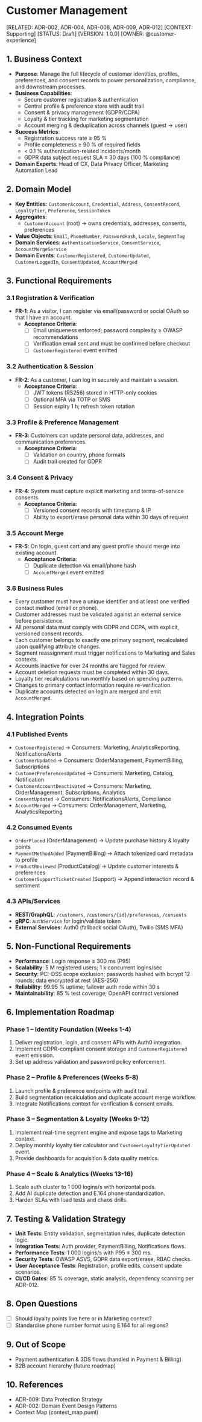 # Customer Management

[RELATED: ADR-002, ADR-004, ADR-008, ADR-009, ADR-012]
[CONTEXT: Supporting]
[STATUS: Draft]
[VERSION: 1.0.0]
[OWNER: @customer-experience]

## 1. Business Context

- **Purpose**: Manage the full lifecycle of customer identities, profiles, preferences, and consent records to power personalization, compliance, and downstream processes.
- **Business Capabilities**:
  - Secure customer registration & authentication
  - Central profile & preference store with audit trail
  - Consent & privacy management (GDPR/CCPA)
  - Loyalty & tier tracking for marketing segmentation
  - Account merging & deduplication across channels (guest → user)
- **Success Metrics**:
  - Registration success rate ≥ 95 %
  - Profile completeness ≥ 90 % of required fields
  - < 0.1 % authentication-related incidents/month
  - GDPR data subject request SLA ≤ 30 days (100 % compliance)
- **Domain Experts**: Head of CX, Data Privacy Officer, Marketing Automation Lead

## 2. Domain Model

- **Key Entities**: `CustomerAccount`, `Credential`, `Address`, `ConsentRecord`, `LoyaltyTier`, `Preference`, `SessionToken`
- **Aggregates**:
  - `CustomerAccount` (root) → owns credentials, addresses, consents, preferences
- **Value Objects**: `Email`, `PhoneNumber`, `PasswordHash`, `Locale`, `SegmentTag`
- **Domain Services**: `AuthenticationService`, `ConsentService`, `AccountMergeService`
- **Domain Events**: `CustomerRegistered`, `CustomerUpdated`, `CustomerLoggedIn`, `ConsentUpdated`, `AccountMerged`

## 3. Functional Requirements

### 3.1 Registration & Verification

- **FR-1**: As a visitor, I can register via email/password or social OAuth so that I have an account.
  - **Acceptance Criteria**:
    - [ ] Email uniqueness enforced; password complexity ≥ OWASP recommendations
    - [ ] Verification email sent and must be confirmed before checkout
    - [ ] `CustomerRegistered` event emitted

### 3.2 Authentication & Session

- **FR-2**: As a customer, I can log in securely and maintain a session.
  - **Acceptance Criteria**:
    - [ ] JWT tokens (RS256) stored in HTTP-only cookies
    - [ ] Optional MFA via TOTP or SMS
    - [ ] Session expiry 1 h; refresh token rotation

### 3.3 Profile & Preference Management

- **FR-3**: Customers can update personal data, addresses, and communication preferences.
  - **Acceptance Criteria**:
    - [ ] Validation on country, phone formats
    - [ ] Audit trail created for GDPR

### 3.4 Consent & Privacy

- **FR-4**: System must capture explicit marketing and terms-of-service consents.
  - **Acceptance Criteria**:
    - [ ] Versioned consent records with timestamp & IP
    - [ ] Ability to export/erase personal data within 30 days of request

### 3.5 Account Merge

- **FR-5**: On login, guest cart and any guest profile should merge into existing account.
  - **Acceptance Criteria**:
    - [ ] Duplicate detection via email/phone hash
    - [ ] `AccountMerged` event emitted

### 3.6 Business Rules

- Every customer must have a unique identifier and at least one verified contact method (email or phone).
- Customer addresses must be validated against an external service before persistence.
- All personal data must comply with GDPR and CCPA, with explicit, versioned consent records.
- Each customer belongs to exactly one primary segment, recalculated upon qualifying attribute changes.
- Segment reassignment must trigger notifications to Marketing and Sales contexts.
- Accounts inactive for over 24 months are flagged for review.
- Account deletion requests must be completed within 30 days.
- Loyalty tier recalculations run monthly based on spending patterns.
- Changes to primary contact information require re-verification.
- Duplicate accounts detected on login are merged and emit `AccountMerged`.

## 4. Integration Points

### 4.1 Published Events

- `CustomerRegistered` → Consumers: Marketing, AnalyticsReporting, NotificationsAlerts
- `CustomerUpdated` → Consumers: OrderManagement, PaymentBilling, Subscriptions
- `CustomerPreferencesUpdated` → Consumers: Marketing, Catalog, Notification
- `CustomerAccountDeactivated` → Consumers: Marketing, OrderManagement, Subscriptions, Analytics
- `ConsentUpdated` → Consumers: NotificationsAlerts, Compliance
- `AccountMerged` → Consumers: OrderManagement, Marketing, AnalyticsReporting

### 4.2 Consumed Events

- `OrderPlaced` (OrderManagement) → Update purchase history & loyalty points
- `PaymentMethodAdded` (PaymentBilling) → Attach tokenized card metadata to profile
- `ProductReviewed` (ProductCatalog) → Update customer interests & preferences
- `CustomerSupportTicketCreated` (Support) → Append interaction record & sentiment

### 4.3 APIs/Services

- **REST/GraphQL**: `/customers`, `/customers/{id}/preferences`, `/consents`
- **gRPC**: `AuthService` for login/validate token
- **External Services**: Auth0 (fallback social OAuth), Twilio (SMS MFA)

## 5. Non-Functional Requirements

- **Performance**: Login response ≤ 300 ms (P95)
- **Scalability**: 5 M registered users; 1 k concurrent logins/sec
- **Security**: PCI-DSS scope exclusion; passwords hashed with bcrypt 12 rounds; data encrypted at rest (AES-256)
- **Reliability**: 99.95 % uptime; failover auth node within 30 s
- **Maintainability**: 85 % test coverage; OpenAPI contract versioned

## 6. Implementation Roadmap

### Phase 1 – Identity Foundation (Weeks 1-4)

1. Deliver registration, login, and consent APIs with Auth0 integration.
2. Implement GDPR-compliant consent storage and `CustomerRegistered` event emission.
3. Set up address validation and password policy enforcement.

### Phase 2 – Profile & Preferences (Weeks 5-8)

1. Launch profile & preference endpoints with audit trail.
2. Build segmentation recalculation and duplicate account merge workflow.
3. Integrate Notifications context for verification & consent emails.

### Phase 3 – Segmentation & Loyalty (Weeks 9-12)

1. Implement real-time segment engine and expose tags to Marketing context.
2. Deploy monthly loyalty tier calculator and `CustomerLoyaltyTierUpdated` event.
3. Provide dashboards for acquisition & data quality metrics.

### Phase 4 – Scale & Analytics (Weeks 13-16)

1. Scale auth cluster to 1 000 logins/s with horizontal pods.
2. Add AI duplicate detection and E.164 phone standardization.
3. Harden SLAs with load tests and chaos drills.

## 7. Testing & Validation Strategy

- **Unit Tests**: Entity validation, segmentation rules, duplicate detection logic.
- **Integration Tests**: Auth provider, PaymentBilling, Notifications flows.
- **Performance Tests**: 1 000 logins/s with P95 ≤ 300 ms.
- **Security Tests**: OWASP ASVS, GDPR data export/erase, RBAC checks.
- **User Acceptance Tests**: Registration, profile edits, consent update scenarios.
- **CI/CD Gates**: 85 % coverage, static analysis, dependency scanning per ADR-012.

## 8. Open Questions

- [ ] Should loyalty points live here or in Marketing context?
- [ ] Standardise phone number format using E.164 for all regions?

## 9. Out of Scope

- Payment authentication & 3DS flows (handled in Payment & Billing)
- B2B account hierarchy (future roadmap)

## 10. References

- ADR-009: Data Protection Strategy
- ADR-002: Domain Event Design Patterns
- Context Map (context_map.puml)
